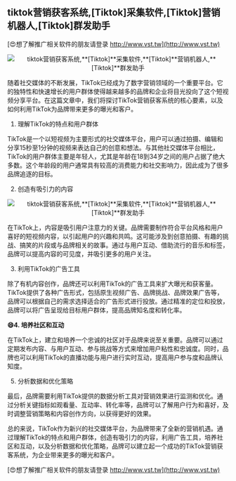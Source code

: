 ## **tiktok营销获客系统,**[Tiktok]**采集软件,**[Tiktok]**营销机器人,**[Tiktok]**群发助手**

[😍想了解推广相关软件的朋友请登录 http://www.vst.tw](http://www.vst.tw)

 <center><img src="https://vst.tw/MP4/tuiguang/png/1.png" alt="tiktok营销获客系统,**[Tiktok]**采集软件,**[Tiktok]**营销机器人,**[Tiktok]**群发助手"></center>

随着社交媒体的不断发展，TikTok已经成为了数字营销领域的一个重要平台。它的独特性和快速增长的用户群体使得越来越多的品牌和企业将目光投向了这个短视频分享平台。在这篇文章中，我们将探讨TikTok营销获客系统的核心要素，以及如何利用TikTok为品牌带来更多的曝光和客户。

1. 理解TikTok的特点和用户群体

TikTok是一个以短视频为主要形式的社交媒体平台，用户可以通过拍摄、编辑和分享15秒至1分钟的视频来表达自己的创意和想法。与其他社交媒体平台相比，TikTok的用户群体主要是年轻人，尤其是年龄在18到34岁之间的用户占据了绝大多数。这个年龄段的用户通常具有较高的消费能力和社交影响力，因此成为了很多品牌追逐的目标。

2. 创造有吸引力的内容

 <center><img src="https://vst.tw/MP4/tuiguang/png/8.png" alt="tiktok营销获客系统,**[Tiktok]**采集软件,**[Tiktok]**营销机器人,**[Tiktok]**群发助手"></center>

在TikTok上，内容是吸引用户注意力的关键。品牌需要制作符合平台风格和用户喜好的短视频内容，以引起用户的兴趣和共鸣。这可能涉及到创意拍摄、有趣的挑战、搞笑的片段或与品牌相关的故事。通过与用户互动、借助流行的音乐和标签，品牌可以提高内容的可见度，并吸引更多的用户关注。

3. 利用TikTok的广告工具

除了有机内容创作，品牌还可以利用TikTok的广告工具来扩大曝光和获客量。TikTok提供了各种广告形式，包括原生视频广告、品牌挑战、品牌效果广告等，品牌可以根据自己的需求选择适合的广告形式进行投放。通过精准的定位和投放，品牌可以将广告呈现给目标用户群体，提高品牌知名度和转化率。

**😄4. 培养社区和互动**

在TikTok上，建立和培养一个忠诚的社区对于品牌来说至关重要。品牌可以通过定期发布内容、与用户互动、参与挑战等方式来增加用户粘性和忠诚度。同时，品牌也可以利用TikTok的直播功能与用户进行实时互动，提高用户参与度和品牌认知度。

5. 分析数据和优化策略

最后，品牌需要利用TikTok提供的数据分析工具对营销效果进行监测和优化。通过分析关键指标如观看量、互动率、转化率等，品牌可以了解用户行为和喜好，及时调整营销策略和内容创作方向，以获得更好的效果。

总的来说，TikTok作为新兴的社交媒体平台，为品牌带来了全新的营销机遇。通过理解TikTok的特点和用户群体，创造有吸引力的内容，利用广告工具，培养社区和互动，以及分析数据和优化策略，品牌可以建立起一个成功的TikTok营销获客系统，为企业带来更多的曝光和客户。

[😍想了解推广相关软件的朋友请登录 http://www.vst.tw](http://www.vst.tw)



